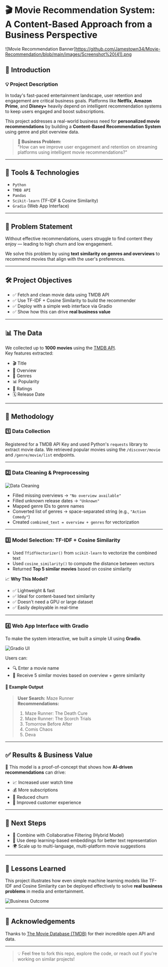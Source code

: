 # 🎬 Movie Recommendation System: A Content-Based Approach from a Business Perspective

![Movie Recommendation Banner]https://github.com/Jamestown34/Movie-Recommendation/blob/main/images/Screenshot%20(41).png <!-- 🔁 Replace with your image URL -->

## 📌 Introduction

### 💡 Project Description

In today's fast-paced entertainment landscape, user retention and engagement are critical business goals. Platforms like **Netflix**, **Amazon Prime**, and **Disney+** heavily depend on intelligent recommendation systems to keep users engaged and boost subscriptions.

This project addresses a real-world business need for **personalized movie recommendations** by building a **Content-Based Recommendation System** using genre and plot overview data.

> **🧠 Business Problem:**  
> "How can we improve user engagement and retention on streaming platforms using intelligent movie recommendations?"

---

## 🧰 Tools & Technologies

- `Python`
- `TMDB API`
- `Pandas`
- `Scikit-learn` (TF-IDF & Cosine Similarity)
- `Gradio` (Web App Interface)

---

## 🎯 Problem Statement

Without effective recommendations, users struggle to find content they enjoy — leading to high churn and low engagement.

We solve this problem by using **text similarity on genres and overviews** to recommend movies that align with the user's preferences.

---

## 🛠️ Project Objectives

- ✅ Fetch and clean movie data using TMDB API  
- ✅ Use TF-IDF + Cosine Similarity to build the recommender  
- ✅ Deploy with a simple web interface via Gradio  
- ✅ Show how this can drive **real business value**

---

## 📊 The Data

We collected up to **1000 movies** using the [TMDB API](https://www.themoviedb.org/documentation/api).  
Key features extracted:

- 🎬 Title  
- 📝 Overview  
- 🧩 Genres  
- 📊 Popularity  
- 🌟 Ratings  
- 🗓️ Release Date  

---

## 🔧 Methodology

### 1️⃣ Data Collection

Registered for a TMDB API Key and used Python's `requests` library to extract movie data. We retrieved popular movies using the `/discover/movie` and `/genre/movie/list` endpoints.

---

### 2️⃣ Data Cleaning & Preprocessing

![Data Cleaning](https://your-second-image-link.com) <!-- 🔁 Replace with actual image URL -->

- Filled missing overviews → `"No overview available"`  
- Filled unknown release dates → `"Unknown"`  
- Mapped genre IDs to genre names  
- Converted list of genres → space-separated string (e.g., `"Action Comedy"`)  
- Created `combined_text = overview + genres` for vectorization  

---

### 3️⃣ Model Selection: TF-IDF + Cosine Similarity

- Used `TfidfVectorizer()` from `scikit-learn` to vectorize the combined text  
- Used `cosine_similarity()` to compute the distance between vectors  
- Returned **Top 5 similar movies** based on cosine similarity  

📈 **Why This Model?**

- ✅ Lightweight & fast  
- ✅ Ideal for content-based text similarity  
- ✅ Doesn't need a GPU or large dataset  
- ✅ Easily deployable in real-time

---

### 4️⃣ Web App Interface with Gradio

To make the system interactive, we built a simple UI using **Gradio**.

![Gradio UI](https://your-third-image-link.com) <!-- 🔁 Replace with actual image URL -->

Users can:

- 🔍 Enter a movie name  
- 🤖 Receive 5 similar movies based on overview + genre similarity  

#### 🧪 Example Output

> **User Search:** Maze Runner  
> **Recommendations:**  
> 1. Maze Runner: The Death Cure  
> 2. Maze Runner: The Scorch Trials  
> 3. Tomorrow Before After  
> 4. Comis Chaos  
> 5. Deva  

---

## ✅ Results & Business Value

🎯 This model is a proof-of-concept that shows how **AI-driven recommendations** can drive:

- 📈 Increased user watch time  
- 💰 More subscriptions  
- 🔁 Reduced churn  
- 🤝 Improved customer experience  

---

## 🚀 Next Steps

- 🔄 Combine with Collaborative Filtering (Hybrid Model)  
- 🧠 Use deep learning-based embeddings for better text representation  
- 🌍 Scale up to multi-language, multi-platform movie suggestions  

---

## 🧠 Lessons Learned

This project illustrates how even simple machine learning models like TF-IDF and Cosine Similarity can be deployed effectively to solve **real business problems** in media and entertainment.

![Business Outcome](https://your-last-image-link.com) <!-- 🔁 Replace with actual image URL -->

---

## 🤝 Acknowledgements

Thanks to [The Movie Database (TMDB)](https://www.themoviedb.org/) for their incredible open API and data.

---

> 💡 Feel free to fork this repo, explore the code, or reach out if you're working on similar projects!
